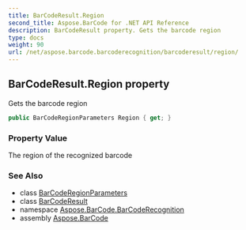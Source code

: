 ```yaml
---
title: BarCodeResult.Region
second_title: Aspose.BarCode for .NET API Reference
description: BarCodeResult property. Gets the barcode region
type: docs
weight: 90
url: /net/aspose.barcode.barcoderecognition/barcoderesult/region/
---
```

## BarCodeResult.Region property

Gets the barcode region

```csharp
public BarCodeRegionParameters Region { get; }
```

### Property Value

The region of the recognized barcode

### See Also

* class [BarCodeRegionParameters](../../barcoderegionparameters/)
* class [BarCodeResult](../)
* namespace [Aspose.BarCode.BarCodeRecognition](../../barcoderesult/)
* assembly [Aspose.BarCode](../../../)


